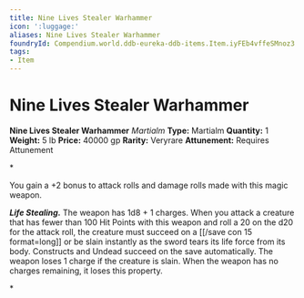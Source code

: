 ```yaml
---
title: Nine Lives Stealer Warhammer
icon: ':luggage:'
aliases: Nine Lives Stealer Warhammer
foundryId: Compendium.world.ddb-eureka-ddb-items.Item.iyFEb4vffeSMnoz3
tags:
- Item
---
```


# Nine Lives Stealer Warhammer

**Nine Lives Stealer Warhammer**
_Martialm_
**Type:** Martialm
**Quantity:** 1
**Weight:** 5 lb
**Price:** 40000 gp
**Rarity:** Veryrare
**Attunement:** Requires Attunement

*<p>You gain a +2 bonus to attack rolls and damage rolls made with this magic weapon.

***Life Stealing.*** The weapon has 1d8 + 1 charges. When you attack a creature that has fewer than 100 Hit Points with this weapon and roll a 20 on the d20 for the attack roll, the creature must succeed on a [[/save con 15 format=long]] or be slain instantly as the sword tears its life force from its body. Constructs and Undead succeed on the save automatically. The weapon loses 1 charge if the creature is slain. When the weapon has no charges remaining, it loses this property.</p>*